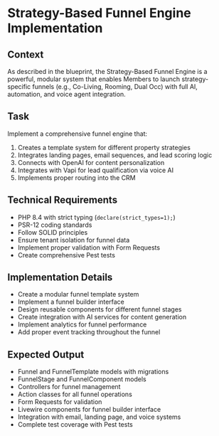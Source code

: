 # Strategy-Based Funnel Engine Implementation

## Context
As described in the blueprint, the Strategy-Based Funnel Engine is a powerful, modular system that enables Members to launch strategy-specific funnels (e.g., Co-Living, Rooming, Dual Occ) with full AI, automation, and voice agent integration.

## Task
Implement a comprehensive funnel engine that:

1. Creates a template system for different property strategies
2. Integrates landing pages, email sequences, and lead scoring logic
3. Connects with OpenAI for content personalization
4. Integrates with Vapi for lead qualification via voice AI
5. Implements proper routing into the CRM

## Technical Requirements
- PHP 8.4 with strict typing (`declare(strict_types=1);`)
- PSR-12 coding standards
- Follow SOLID principles
- Ensure tenant isolation for funnel data
- Implement proper validation with Form Requests
- Create comprehensive Pest tests

## Implementation Details
- Create a modular funnel template system
- Implement a funnel builder interface
- Design reusable components for different funnel stages
- Create integration with AI services for content generation
- Implement analytics for funnel performance
- Add proper event tracking throughout the funnel

## Expected Output
- Funnel and FunnelTemplate models with migrations
- FunnelStage and FunnelComponent models
- Controllers for funnel management
- Action classes for all funnel operations
- Form Requests for validation
- Livewire components for funnel builder interface
- Integration with email, landing page, and voice systems
- Complete test coverage with Pest tests
